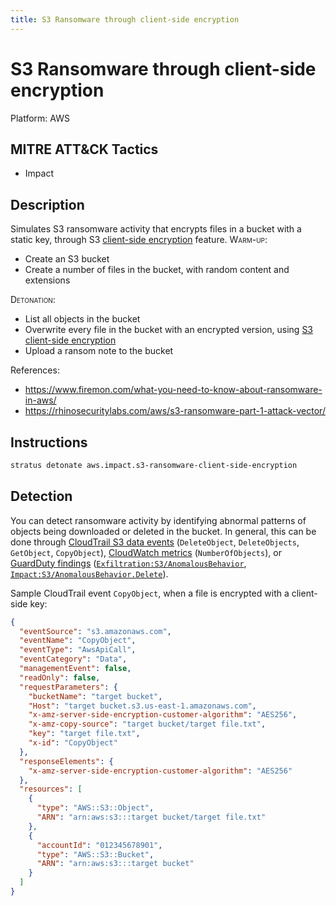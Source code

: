 ```yaml
---
title: S3 Ransomware through client-side encryption
---
```


# S3 Ransomware through client-side encryption




Platform: AWS

## MITRE ATT&CK Tactics


- Impact

## Description


Simulates S3 ransomware activity that encrypts files in a bucket with a static key, through S3 [client-side encryption](https://docs.aws.amazon.com/AmazonS3/latest/userguide/UsingClientSideEncryption.html) feature.
<span style="font-variant: small-caps;">Warm-up</span>: 

- Create an S3 bucket
- Create a number of files in the bucket, with random content and extensions

<span style="font-variant: small-caps;">Detonation</span>: 

- List all objects in the bucket
- Overwrite every file in the bucket with an encrypted version, using [S3 client-side encryption](https://docs.aws.amazon.com/AmazonS3/latest/userguide/UsingClientSideEncryption.html)
- Upload a ransom note to the bucket

References:

- https://www.firemon.com/what-you-need-to-know-about-ransomware-in-aws/
- https://rhinosecuritylabs.com/aws/s3-ransomware-part-1-attack-vector/


## Instructions

```bash title="Detonate with Stratus Red Team"
stratus detonate aws.impact.s3-ransomware-client-side-encryption
```
## Detection


You can detect ransomware activity by identifying abnormal patterns of objects being downloaded or deleted in the bucket. 
In general, this can be done through [CloudTrail S3 data events](https://docs.aws.amazon.com/AmazonS3/latest/userguide/cloudtrail-logging-s3-info.html#cloudtrail-object-level-tracking) (<code>DeleteObject</code>, <code>DeleteObjects</code>, <code>GetObject</code>, <code>CopyObject</code>),
[CloudWatch metrics](https://docs.aws.amazon.com/AmazonS3/latest/userguide/metrics-dimensions.html#s3-request-cloudwatch-metrics) (<code>NumberOfObjects</code>),
or [GuardDuty findings](https://docs.aws.amazon.com/guardduty/latest/ug/guardduty_finding-types-active.html) (<code>[Exfiltration:S3/AnomalousBehavior](https://docs.aws.amazon.com/guardduty/latest/ug/guardduty_finding-types-s3.html#exfiltration-s3-anomalousbehavior)</code>, <code>[Impact:S3/AnomalousBehavior.Delete](https://docs.aws.amazon.com/guardduty/latest/ug/guardduty_finding-types-s3.html#impact-s3-anomalousbehavior-delete)</code>).

Sample CloudTrail event <code>CopyObject</code>, when a file is encrypted with a client-side key:

```json hl_lines="3 9 11 12"
{
  "eventSource": "s3.amazonaws.com",
  "eventName": "CopyObject",
  "eventType": "AwsApiCall",
  "eventCategory": "Data",
  "managementEvent": false,
  "readOnly": false,
  "requestParameters": {
    "bucketName": "target bucket",
    "Host": "target bucket.s3.us-east-1.amazonaws.com",
    "x-amz-server-side-encryption-customer-algorithm": "AES256",
    "x-amz-copy-source": "target bucket/target file.txt",
    "key": "target file.txt",
    "x-id": "CopyObject"
  },
  "responseElements": {
    "x-amz-server-side-encryption-customer-algorithm": "AES256"
  },
  "resources": [
    {
      "type": "AWS::S3::Object",
      "ARN": "arn:aws:s3:::target bucket/target file.txt"
    },
    {
      "accountId": "012345678901",
      "type": "AWS::S3::Bucket",
      "ARN": "arn:aws:s3:::target bucket"
    }
  ]
}
```




